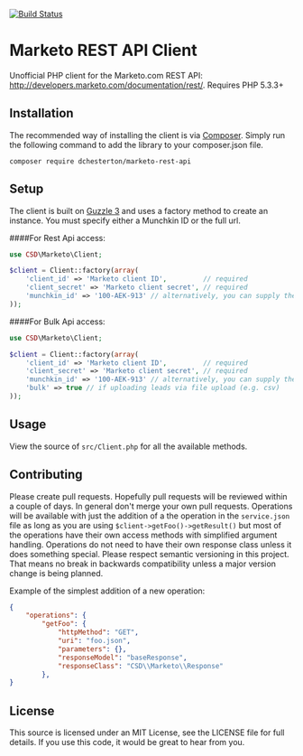 [![Build Status](https://travis-ci.org/MarketoCommunity/marketo-rest-client.svg?branch=master)](https://travis-ci.org/MarketoCommunity/marketo-rest-client)

Marketo REST API Client
================
Unofficial PHP client for the Marketo.com REST API: http://developers.marketo.com/documentation/rest/. Requires PHP 5.3.3+

Installation
----------------
The recommended way of installing the client is via [Composer](http://getcomposer.org/). Simply run the following command to add the library to your composer.json file.

    composer require dchesterton/marketo-rest-api

Setup
----------------
The client is built on [Guzzle 3](http://guzzle3.readthedocs.org) and uses a factory method to create an instance.
You must specify either a Munchkin ID or the full url.

####For Rest Api access:
```php
use CSD\Marketo\Client;

$client = Client::factory(array(
    'client_id' => 'Marketo client ID',         // required
    'client_secret' => 'Marketo client secret', // required
    'munchkin_id' => '100-AEK-913' // alternatively, you can supply the full URL, e.g. 'url' => 'https://100-AEK-913.mktorest.com'
));
```

####For Bulk Api access:
```php
use CSD\Marketo\Client;

$client = Client::factory(array(
    'client_id' => 'Marketo client ID',         // required
    'client_secret' => 'Marketo client secret', // required
    'munchkin_id' => '100-AEK-913' // alternatively, you can supply the full URL, e.g. 'url' => 'https://100-AEK-913.mktorest.com'
    'bulk' => true // if uploading leads via file upload (e.g. csv)
));
```

Usage
----------------
View the source of `src/Client.php` for all the available methods.

Contributing
------------
Please create pull requests. Hopefully pull requests will be reviewed within a couple of days. In general don't merge your own pull requests. Operations will be available with just the addition of a the operation in the `service.json` file as long as you are using `$client->getFoo()->getResult()` but most of the operations have their own access methods with simplified argument handling. Operations do not need to have their own response class unless it does something special. Please respect semantic versioning in this project. That means no break in backwards compatibility unless a major version change is being planned.

Example of the simplest addition of a new operation:

```json
{
    "operations": {
        "getFoo": {
            "httpMethod": "GET",
            "uri": "foo.json",
            "parameters": {},
            "responseModel": "baseResponse",
            "responseClass": "CSD\\Marketo\\Response"
        },
}
```

License
----------------
This source is licensed under an MIT License, see the LICENSE file for full details. If you use this code, it would be great to hear from you.
